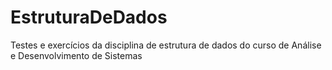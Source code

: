 # EstruturaDeDados
Testes e exercícios da disciplina de estrutura de dados do curso de Análise e Desenvolvimento de Sistemas
